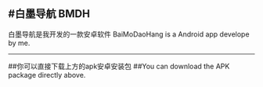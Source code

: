 #白墨导航 BMDH
---
白墨导航是我开发的一款安卓软件
BaiMoDaoHang is a Android app develope by me.
***
##你可以直接下载上方的apk安卓安装包
##You can download the APK package directly above.
